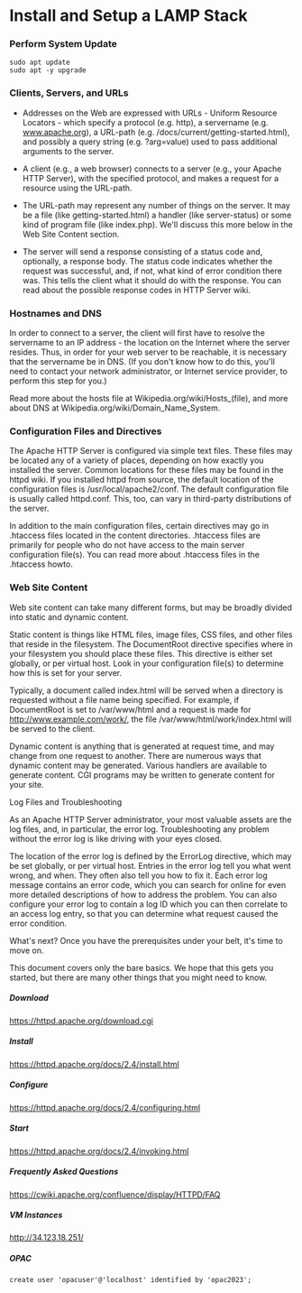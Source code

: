 # Install and Setup a LAMP Stack

### Perform System Update

```
sudo apt update
sudo apt -y upgrade
```

### Clients, Servers, and URLs
+ Addresses on the Web are expressed with URLs - Uniform Resource Locators -
which specify a protocol (e.g. http), a servername (e.g. www.apache.org),
a URL-path (e.g. /docs/current/getting-started.html), and possibly a query 
string (e.g. ?arg=value) used to pass additional arguments to the server.

+ A client (e.g., a web browser) connects to a server (e.g., your Apache HTTP Server),
with the specified protocol, and makes a request for a resource using the URL-path.

+ The URL-path may represent any number of things on the server. It may be a file 
(like getting-started.html) a handler (like server-status) or some kind of program
file (like index.php). We'll discuss this more below in the Web Site Content section.

+ The server will send a response consisting of a status code and, optionally, 
a response body. The status code indicates whether the request was successful,
and, if not, what kind of error condition there was. This tells the client what
it should do with the response. You can read about the possible response codes 
in HTTP Server wiki.

### Hostnames and DNS
In order to connect to a server, the client will first have to resolve the servername 
to an IP address - the location on the Internet where the server resides. Thus, in
order for your web server to be reachable, it is necessary that the servername be in DNS.
(If you don't know how to do this, you'll need to contact your network administrator, or 
Internet service provider, to perform this step for you.)

Read more about the hosts file at Wikipedia.org/wiki/Hosts_(file),
and more about DNS at Wikipedia.org/wiki/Domain_Name_System.

### Configuration Files and Directives
The Apache HTTP Server is configured via simple text files. These files may be located 
any of a variety of places, depending on how exactly you installed the server. Common 
locations for these files may be found in the httpd wiki. If you installed httpd from source,
the default location of the configuration files is /usr/local/apache2/conf. The default 
configuration file is usually called httpd.conf. This, too, can vary in third-party distributions of the server.

In addition to the main configuration files, certain directives may go in 
.htaccess files located in the content directories. .htaccess files are primarily
for people who do not have access to the main server configuration file(s). You 
can read more about .htaccess files in the .htaccess howto.

### Web Site Content

Web site content can take many different forms, but may be broadly divided into static
and dynamic content.

Static content is things like HTML files, image files, CSS files, and other files that 
reside in the filesystem. The DocumentRoot directive specifies where in your filesystem 
you should place these files. This directive is either set globally, or per virtual host.
Look in your configuration file(s) to determine how this is set for your server.

Typically, a document called index.html will be served when a directory is requested without
a file name being specified. For example, if DocumentRoot is set to /var/www/html and a 
request is made for http://www.example.com/work/, the file /var/www/html/work/index.html 
will be served to the client.

Dynamic content is anything that is generated at request time, and may change from one 
request to another. There are numerous ways that dynamic content may be generated. 
Various handlers are available to generate content. CGI programs may be written to 
generate content for your site.

Log Files and Troubleshooting

As an Apache HTTP Server administrator, your most valuable assets are the log files,
and, in particular, the error log. Troubleshooting any problem without the error log
is like driving with your eyes closed.

The location of the error log is defined by the ErrorLog directive, which may be set
globally, or per virtual host. Entries in the error log tell you what went wrong, and
when. They often also tell you how to fix it. Each error log message contains an error
code, which you can search for online for even more detailed descriptions of how to address
the problem. You can also configure your error log to contain a log ID which you can then
correlate to an access log entry, so that you can determine what request caused the error
condition.

What's next?
Once you have the prerequisites under your belt, it's time to move on.

This document covers only the bare basics. We hope that this gets you started,
but there are many other things that you might need to know.

##### Download
https://httpd.apache.org/download.cgi
##### Install
https://httpd.apache.org/docs/2.4/install.html
##### Configure
https://httpd.apache.org/docs/2.4/configuring.html
##### Start
https://httpd.apache.org/docs/2.4/invoking.html
##### Frequently Asked Questions
https://cwiki.apache.org/confluence/display/HTTPD/FAQ

##### VM Instances
http://34.123.18.251/

##### OPAC
```
create user 'opacuser'@'localhost' identified by 'opac2023';
```
